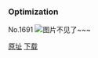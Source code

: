 ### Optimization
No.1691
![图片不见了~~~](https://imgs.xkcd.com/comics/optimization.png)

[原址](https://xkcd.com//1691) [下载](https://imgs.xkcd.com/comics/optimization.png)

